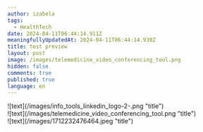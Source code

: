 ```yaml
---
author: izabela
tags:
  - HealthTech
date: 2024-04-11T06:44:14.911Z
meaningfullyUpdatedAt: 2024-04-11T06:44:14.930Z
title: test preview
layout: post
image: /images/telemedicine_video_conferencing_tool.png
hidden: false
comments: true
published: true
language: en
---
```

<div className="image">![text](/images/info_tools_linkedin_logo-2-.png "title")</div>

<div className="image">![text](/images/telemedicine_video_conferencing_tool.png "title")</div>

<div className="image">![text](/images/1712232476464.jpeg "title")</div>